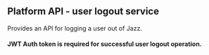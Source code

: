 ## Platform API  - user logout service
Provides an API for logging a user out of Jazz.

#### JWT Auth token is required for successful user logout operation.
